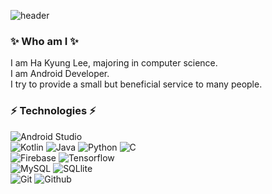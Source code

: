 ![header](https://capsule-render.vercel.app/api?type=waving&customColorList=1&height=200&section=header&reversal=true&text=Ha%20Kyung's%20Git&fontSize=70&fontColor=#d6ace6)
### ✨ Who am I ✨ 
I am Ha Kyung Lee, majoring in computer science.</br>
I am Android Developer. </br>
I try to provide a small but beneficial service to many people.

### ⚡ Technologies ⚡
<img alt="Android Studio" src ="https://img.shields.io/badge/Android-3DDC84.svg?&style=for-the-badge&logo=Android&logoColor=white"/> </br> <img alt="Kotlin" src 
 ="https://img.shields.io/badge/Kotlin-7F52FF.svg?&style=for-the-badge&logo=Kotlin&logoColor=white"/> <img alt="Java" src =
"https://img.shields.io/badge/Java-007396.svg?&style=for-the-badge&logo=Java&logoColor=white"/> <img alt="Python" src =
"https://img.shields.io/badge/Python-3776AB.svg?&style=for-the-badge&logo=Python&logoColor=white"/> <img alt="C" src =
"https://img.shields.io/badge/C-A8B9CC.svg?&style=for-the-badge&logo=C&logoColor=white"/> </br> <img alt="Firebase" src =
"https://img.shields.io/badge/Firebase-FFCA28.svg?&style=for-the-badge&logo=Firebase&logoColor=white"/> <img alt="Tensorflow" src =
"https://img.shields.io/badge/Tensorflow-FF6F00.svg?&style=for-the-badge&logo=Tensorflow&logoColor=white"/> </br> <img alt="MySQL" src =
"https://img.shields.io/badge/MySQL-4479A1.svg?&style=for-the-badge&logo=MySQL&logoColor=white"/> <img alt="SQLlite" src =
"https://img.shields.io/badge/SQLlite-003B57.svg?&style=for-the-badge&logo=SQLlite&logoColor=white"/> </br> <img alt="Git" src =
"https://img.shields.io/badge/Git-F05032.svg?&style=for-the-badge&logo=Git&logoColor=white"/> <img alt="Github" src =
"https://img.shields.io/badge/Github-181717.svg?&style=for-the-badge&logo=Github&logoColor=white"/> 

